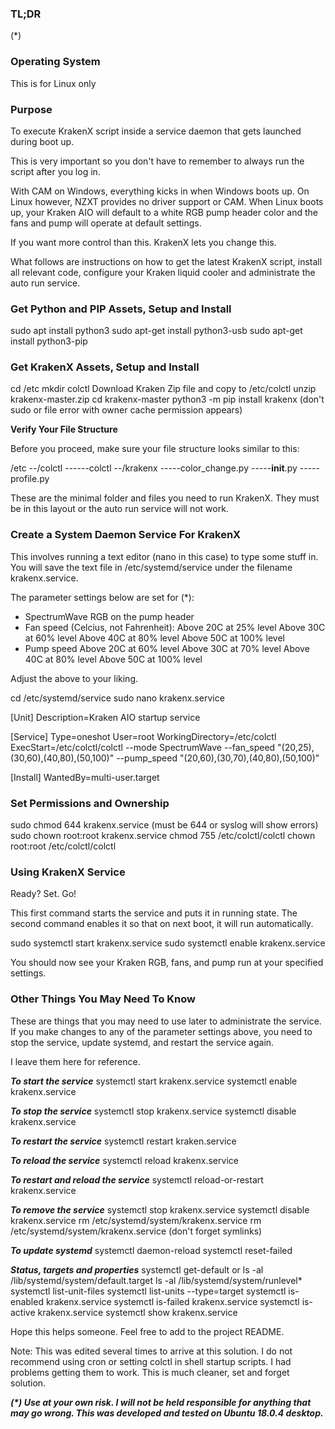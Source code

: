 ### TL;DR
 (*)

### Operating System
This is for Linux only

### Purpose
To execute KrakenX script inside a service daemon that gets launched during boot up.

This is very important so you don't have to remember to always run the script after you log in.

With CAM on Windows, everything kicks in when Windows boots up. On Linux however, NZXT provides no driver support or CAM. When Linux boots up, your Kraken AIO will default to a white RGB pump header color and the fans and pump will operate at default settings.

If you want more control than this. KrakenX lets you change this.

What follows are instructions on how to get the latest KrakenX script, install all relevant code, configure your Kraken liquid cooler and administrate the auto run service.

### Get Python and PIP Assets, Setup and Install

sudo apt install python3
sudo apt-get install python3-usb
sudo apt-get install python3-pip

### Get KrakenX Assets, Setup and Install

cd /etc
mkdir colctl
Download Kraken Zip file and copy to /etc/colctl
unzip krakenx-master.zip
cd krakenx-master
python3 -m pip install krakenx (don't sudo or file error with owner cache permission appears)

**Verify Your File Structure**

Before you proceed, make sure your file structure looks similar to this:

/etc
--/colctl
------colctl
--/krakenx
-----color_change.py
-----__init__.py
-----profile.py

These are the minimal folder and files you need to run KrakenX. They must be in this layout or the auto run service will not work.

### Create a System Daemon Service For KrakenX
This involves running a text editor (nano in this case) to type some stuff in. You will save the text file in /etc/systemd/service under the filename krakenx.service. 

The parameter settings below are set for (*):
- SpectrumWave RGB on the pump header
- Fan speed (Celcius, not Fahrenheit):
    Above 20C at 25% level
    Above 30C at 60% level
    Above 40C at 80% level
    Above 50C at 100% level
- Pump speed
    Above 20C at 60% level
    Above 30C at 70% level
    Above 40C at 80% level
    Above 50C at 100% level

Adjust the above to your liking.

cd /etc/systemd/service
sudo nano krakenx.service

[Unit]
Description=Kraken AIO startup service

[Service]
Type=oneshot
User=root
WorkingDirectory=/etc/colctl
ExecStart=/etc/colctl/colctl --mode SpectrumWave --fan_speed "(20,25),(30,60),(40,80),(50,100)" --pump_speed "(20,60),(30,70),(40,80),(50,100)"

[Install]
WantedBy=multi-user.target

### Set Permissions and Ownership

sudo chmod 644 krakenx.service (must be 644 or syslog will show errors)
sudo chown root:root krakenx.service
chmod 755 /etc/colctl/colctl
chown root:root /etc/colctl/colctl

### Using KrakenX Service

Ready? Set. Go!

This first command starts the service and puts it in running state.
The second command enables it so that on next boot, it will run automatically.

sudo systemctl start krakenx.service
sudo systemctl enable krakenx.service

You should now see your Kraken RGB, fans, and pump run at your specified settings.

### Other Things You May Need To Know

These are things that you may need to use later to administrate the service. If you make changes to any of the parameter settings above, you need to stop the service, update systemd, and restart the service again.

I leave them here for reference.

**_To start the service_**
systemctl start krakenx.service
systemctl enable krakenx.service
	
**_To stop the service_**
systemctl stop krakenx.service
systemctl disable krakenx.service

**_To restart the service_**
systemctl restart kraken.service
	
**_To reload the service_**
systemctl reload krakenx.service
	
**_To restart and reload the service_**
systemctl reload-or-restart krakenx.service
	
**_To remove the service_**
systemctl stop krakenx.service
systemctl disable krakenx.service
rm /etc/systemd/system/krakenx.service
rm /etc/systemd/system/krakenx.service (don't forget symlinks)

**_To update systemd_**
systemctl daemon-reload
systemctl reset-failed
	
**_Status, targets and properties_**
systemctl get-default or ls -al /lib/systemd/system/default.target
ls -al /lib/systemd/system/runlevel*
systemctl list-unit-files
systemctl list-units --type=target
systemctl is-enabled krakenx.service
systemctl is-failed krakenx.service
systemctl is-active krakenx.service
systemctl show krakenx.service

Hope this helps someone. Feel free to add to the project README.

Note: This was edited several times to arrive at this solution. I do not recommend using cron or setting colctl in shell startup scripts. I had problems getting them to work. This is much cleaner, set and forget solution.

**_(*) Use at your own risk. I will not be held responsible for anything that may go wrong. This was developed and tested on Ubuntu 18.0.4 desktop._**